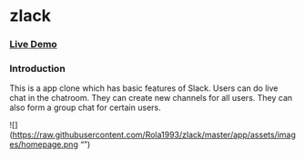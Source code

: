 # zlack

### [Live Demo](https://zlack-la.herokuapp.com/#/)

### Introduction

This is a app clone which has basic features of Slack. Users can do live chat in the chatroom. They can create new channels for all users. They can also form a group chat for certain users.

![](https://raw.githubusercontent.com/Rola1993/zlack/master/app/assets/images/homepage.png “”)


